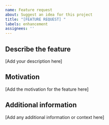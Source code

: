 ```yaml
---
name: Feature request
about: Suggest an idea for this project
title: "[FEATURE REQUEST] "
labels: enhancement
assignees: ''
---
```


## Describe the feature

[Add your description here]

## Motivation

[Add the motivation for the feature here]

## Additional information

[Add any additional information or context here]
